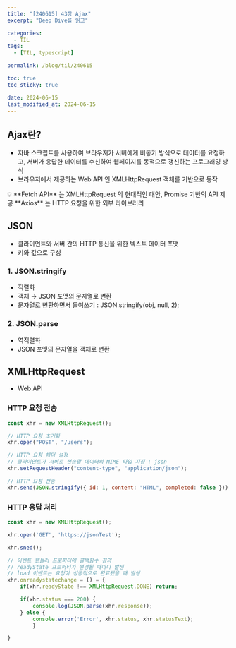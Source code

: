 ```yaml
---
title: "[240615] 43장 Ajax"
excerpt: "Deep Dive를 읽고"

categories:
  - TIL
tags:
  - [TIL, typescript]

permalink: /blog/til/240615

toc: true
toc_sticky: true

date: 2024-06-15
last_modified_at: 2024-06-15
---
```


## Ajax란?

- 자바 스크립트를 사용하여 브라우저가 서버에게 비동기 방식으로 데이터를 요청하고, 서버가 응답한 데이터를 수신하여 웹페이지를 동적으로 갱신하는 프로그래밍 방식
- 브라우저에서 제공하는 Web API 인 XMLHttpRequest 객체를 기반으로 동작

<aside>
💡 **Fetch API** 는 XMLHttpRequest 의 현대적인 대안, Promise 기반의 API 제공
**Axios** 는 HTTP 요청을 위한 외부 라이브러리

</aside>

## JSON

- 클라이언트와 서버 간의 HTTP 통신을 위한 텍스트 데이터 포맷
- 키와 값으로 구성

### 1. JSON.stringify

- 직렬화
- 객체 → JSON 포맷의 문자열로 변환
- 문자열로 변환하면서 들여쓰기 : JSON.stringify(obj, null, 2);

### 2. JSON.parse

- 역직렬화
- JSON 포맷의 문자열을 객체로 변환

## XMLHttpRequest

- Web API

### HTTP 요청 전송

```jsx
const xhr = new XMLHttpRequest();

// HTTP 요청 초기화
xhr.open("POST", "/users");

// HTTP 요청 헤더 설정
// 클라이언트가 서버로 전송할 데이터의 MIME 타입 지정 : json
xhr.setRequestHeader("content-type", "application/json");

// HTTP 요청 전송
xhr.send(JSON.stringify({ id: 1, content: "HTML", completed: false }));
```

### HTTP 응답 처리

```jsx
const xhr = new XMLHttpRequest();

xhr.open('GET', 'https://jsonTest');

xhr.sned();

// 이벤트 핸들러 프로퍼티에 콜백함수 정의
// readyState 프로퍼티가 변경될 때마다 발생
// load 이벤트는 요청이 성공적으로 완료됐을 때 발생
xhr.onreadystatechange = () = {
	if(xhr.readyState !== XMLHttpRequest.DONE) return;

	if(xhr.status === 200) {
		console.log(JSON.parse(xhr.response));
	} else {
		console.error('Error', xhr.status, xhr.statusText);
		}

}
```

